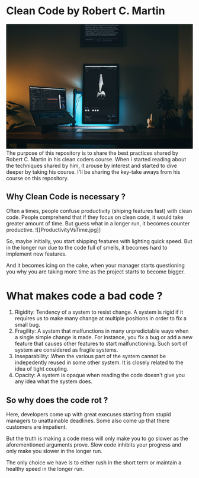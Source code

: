 # Clean Code by Robert C. Martin

![clean-code cover image](/assets/clean-coders.jpg)
The purpose of this repository is to share the best practices shared by Robert C. Martin in his clean coders course. When i started reading about the techniques shared by him, it arouse by interest and started to dive deeper by taking his course. I'll be sharing the key-take aways from his course on this repository.

## Why Clean Code is necessary ?
 
Often a times, people confuse productivity (shiping features fast) with clean code. People comprehend that if they focus on clean code, it would take greater amount of time. But guess what in a longer run, it becomes counter productive.
![[ProductivityVsTime.jpg]]

So, maybe initially, you start shipping features with lighting quick speed. But in the longer run due to the code full of smells, it becomes hard to implement new features. 
 
And it becomes icing on the cake, when your manager starts questioning you why you are taking more time as the project starts to become bigger.
 
# What makes code a bad code ?

1. Rigidity: Tendency of a system to resist change. A system is rigid if it requires us to make many change at multiple positions in order to fix a small bug. 
2. Fragility: A system that malfunctions in many unpredictable ways when a single simple change is made. For instance, you fix a bug or add a new feature that causes other features to start malfunctioning. Such sort of system are considered as fragile systems. 
3. Inseparability: When the various part of the system cannot be indepedently reused in some other system. It is closely related to the idea of tight coupling. 
4. Opacity: A system is opaque when reading the code doesn't give you any idea what the system does.
   
## So why does the code rot ?

Here, developers come up with great execuses starting from stupid managers to unattainable deadlines. Some also come up that there customers are impatient. 
 
But the truth is making a code mess will only make you to go slower as the aforementioned arguments prove. Slow code inhibits your progress and only make you slower in the longer run. 

The only choice we have is to either rush in the short term or maintain a healthy speed in the longer run.



 





